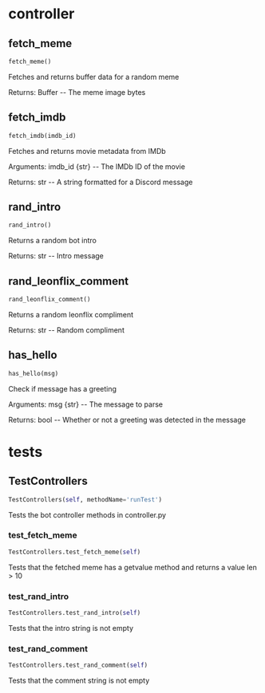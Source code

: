 # controller

## fetch_meme
```python
fetch_meme()
```
Fetches and returns buffer data for a random meme

Returns:
    Buffer -- The meme image bytes

## fetch_imdb
```python
fetch_imdb(imdb_id)
```
Fetches and returns movie metadata from IMDb

Arguments:
    imdb_id {str} -- The IMDb ID of the movie

Returns:
    str -- A string formatted for a Discord message

## rand_intro
```python
rand_intro()
```
Returns a random bot intro

Returns:
    str -- Intro message

## rand_leonflix_comment
```python
rand_leonflix_comment()
```
Returns a random leonflix compliment

Returns:
    str -- Random compliment

## has_hello
```python
has_hello(msg)
```
Check if message has a greeting

Arguments:
    msg {str} -- The message to parse

Returns:
    bool -- Whether or not a greeting was detected in the message

# tests

## TestControllers
```python
TestControllers(self, methodName='runTest')
```
Tests the bot controller methods in controller.py

### test_fetch_meme
```python
TestControllers.test_fetch_meme(self)
```
Tests that the fetched meme has a getvalue method and returns a value len > 10

### test_rand_intro
```python
TestControllers.test_rand_intro(self)
```
Tests that the intro string is not empty

### test_rand_comment
```python
TestControllers.test_rand_comment(self)
```
Tests that the comment string is not empty

